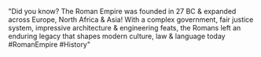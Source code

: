 "Did you know? The Roman Empire was founded in 27 BC & expanded across Europe, North Africa & Asia! With a complex government, fair justice system, impressive architecture & engineering feats, the Romans left an enduring legacy that shapes modern culture, law & language today #RomanEmpire #History"